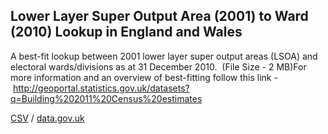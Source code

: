## Lower Layer Super Output Area (2001) to Ward (2010) Lookup in England and Wales

A best-fit lookup between 2001 lower layer super output areas (LSOA) and electoral wards/divisions as at 31 December 2010.  (File Size - 2 MB)For more information and an overview of best-fitting follow this link - http://geoportal.statistics.gov.uk/datasets?q=Building%202011%20Census%20estimates

[CSV](../csv/083.csv) / [data.gov.uk](https://data.gov.uk/dataset/11f80dac-b4cd-40e2-83c5-f1c7bbd7894c/lower-layer-super-output-area-2001-to-ward-2010-lookup-in-england-and-wales)

